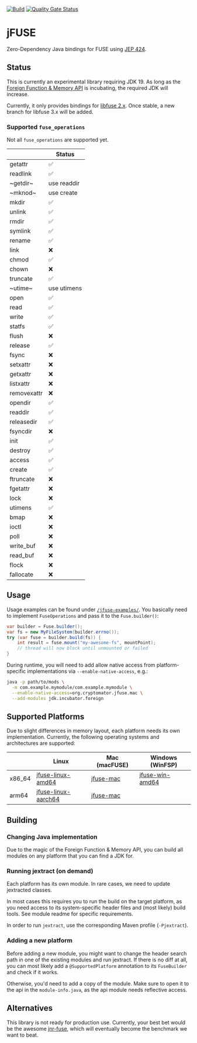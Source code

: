 [![Build](https://github.com/cryptomator/jfuse/actions/workflows/build.yml/badge.svg)](https://github.com/cryptomator/jfuse/actions/workflows/build.yml)
[![Quality Gate Status](https://sonarcloud.io/api/project_badges/measure?project=cryptomator_jfuse&metric=alert_status)](https://sonarcloud.io/summary/new_code?id=cryptomator_jfuse)

# jFUSE

Zero-Dependency Java bindings for FUSE using [JEP 424](https://openjdk.org/jeps/424).

## Status

This is currently an experimental library requiring JDK 19. As long as the [Foreign Function & Memory API](https://openjdk.org/jeps/424) is incubating, the required JDK will increase.

Currently, it only provides bindings for [libfuse 2.x](https://github.com/libfuse/libfuse/). Once stable, a new branch for libfuse 3.x will be added.

### Supported `fuse_operations`

Not all `fuse_operations` are supported yet. 

|        | Status |
|--------|-------|
| getattr | :white_check_mark: |
| readlink | :white_check_mark: |
| ~getdir~ | use readdir |
| ~mknod~ | use create |
| mkdir | :white_check_mark: |
| unlink | :white_check_mark: |
| rmdir | :white_check_mark: |
| symlink | :white_check_mark: |
| rename | :white_check_mark: |
| link | :x: |
| chmod | :white_check_mark: |
| chown | :x: |
| truncate | :white_check_mark: |
| ~utime~ | use utimens |
| open | :white_check_mark: |
| read | :white_check_mark: |
| write | :white_check_mark: |
| statfs | :white_check_mark: |
| flush | :x: |
| release | :white_check_mark: |
| fsync | :x: |
| setxattr | :x: |
| getxattr | :x: |
| listxattr | :x: |
| removexattr | :x: |
| opendir | :white_check_mark: |
| readdir | :white_check_mark: |
| releasedir | :white_check_mark: |
| fsyncdir | :x: |
| init | :white_check_mark: |
| destroy | :white_check_mark: |
| access | :white_check_mark: |
| create | :white_check_mark: |
| ftruncate | :x: |
| fgetattr | :x: |
| lock | :x: |
| utimens | :white_check_mark: |
| bmap | :x: |
| ioctl | :x: |
| poll | :x: |
| write_buf | :x: |
| read_buf | :x: |
| flock | :x: |
| fallocate | :x: |

## Usage

Usage examples can be found under [`/jfuse-examples/`](jfuse-examples). You basically need to implement `FuseOperations` and pass it to the `Fuse.builder()`:

```java
var builder = Fuse.builder();
var fs = new MyFileSystem(builder.errno());
try (var fuse = builder.build(fs)) {
	int result = fuse.mount("my-awesome-fs", mountPoint);
	// thread will now block until unmounted or failed
}
```

During runtime, you will need to add allow native access from platform-specific implementations via `--enable-native-access`, e.g.:

```bash
java -p path/to/mods \
  -m com.example.mymodule/com.example.mymodule \
  --enable-native-access=org.cryptomator.jfuse.mac \
  --add-modules jdk.incubator.foreign
```

## Supported Platforms

Due to slight differences in memory layout, each platform needs its own implementation. Currently, the following operating systems and architectures are supported:

|        | Linux                                    | Mac (macFUSE) | Windows (WinFSP) |
|--------|------------------------------------------|-----|---------|
| x86_64 | [jfuse-linux-amd64](jfuse-linux-amd64)   | [jfuse-mac](jfuse-mac) | [jfuse-win-amd64](jfuse-win-amd64) |
| arm64  | [jfuse-linux-aarch64](jfuse-linux-aarch64) | [jfuse-mac](jfuse-mac) |         |

## Building

### Changing Java implementation

Due to the magic of the Foreign Function & Memory API, you can build all modules on any platform that you can find a JDK for.

### Running jextract (on demand)

Each platform has its own module. In rare cases, we need to update jextracted classes.

In most cases this requires you to run the build on the target platform, as you need access to its system-specific header files and (most likely) build tools. See module readme for specific requirements.

In order to run `jextract`, use the corresponding Maven profile (`-Pjextract`).

### Adding a new platform

Before adding a new module, you might want to change the header search path in one of the existing modules and run jextract. If there is no diff at all, you can most likely add a `@SupportedPlatform` annotation to its `FuseBuilder` and check if it works.

Otherwise, you'd need to add a copy of the module. Make sure to open it to the api in the `module-info.java`, as the api module needs reflective access.

## Alternatives

This library is not ready for production use. Currently, your best bet would be the awesome [jnr-fuse](https://github.com/SerCeMan/jnr-fuse), which will eventually become the benchmark we want to beat.